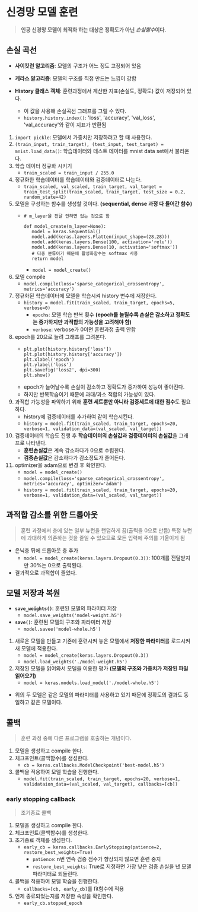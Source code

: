 # 신경망 모델 훈련
> **인공 신경망 모델이 최적화 하는 대상은 정확도가 아닌 *손실함수*이다.**

## 손실 곡선
- **사이킷런 알고리즘**: 모델의 구조가 어느 정도 고정되어 있음
- **케라스 알고리즘**: 모델의 구조를 직접 만드는 느낌이 강함

- **History 클래스 객체**: 훈련과정에서 계산한 지표(손실도, 정확도) 값이 저장되어 있다.
  - 이 값을 사용해 손실곡선 그래프를 그릴 수 있다.
  - `history.history.index()`: 'loss', 'accuracy', 'val_loss', 'val_accuracy'와 같이 지표가 반환됨


1. `import pickle`: 모델에서 가중치만 저장하려고 할 때 사용한다.
2. `(train_input, train_target), (test_input, test_target) = mnist.load_data()`: 학습데이터와 테스트 데이터를 mnist data set에서 불러온다.
3. 학습 데이터 정규화 시키기
   - `train_scaled = train_input / 255.0`
4. 정규화한 학습데이터를 학습데이터와 검증데이터로 나눈다.
   - `train_scaled, val_scaled, train_target, val_target = train_test_split(train_scaled, train_target, test_size = 0.2, random_state=42)`
5. 모델을 구성하는 함수를 생성할 것이다. **(sequential, dense 과정 다 들어간 함수)**
   - ```
     # m_layer을 전달 안하면 없는 것으로 함

     def model_create(m_layer=None):
        model = keras.Sequential()
        model.add(keras.layers.Flatten(input_shape=(28,28)))
        model.add(keras.layers.Dense(100, activation='relu'))
        model.add(keras.layers.Dense(10, activation='softmax'))
        # 다중 분류이기 때문에 활성화함수는 softmax 사용
        return model
     ```
     - `model = model_create()`
6. 모델 compile
   - `model.compile(loss='sparse_categorical_crossentropy', metrics='accuracy')`
7. 정규화된 학습데이터에 모델을 학습시켜 history 변수에 저장한다.
   - `history = model.fit(train_scaled, train_target, epochs=5, verbose=0)`
     - `epochs`: 모델 학습 반복 횟수 **(epoch를 늘릴수록 손실은 감소하고 정확도는 증가하지만 과적합의 가능성을 고려해야 함)**
     - `verbose`: verbose가 0이면 훈련과정 출력 안함
8. epoch를 20으로 늘려 그래프를 그려본다.
   - ```
     plt.plot(history.history['loss'])
     plt.plot(history.history['accuracy'])
     plt.xlabel('epoch')
     plt.ylabel('loss')
     plt.savefig('loss2', dpi=300)
     plt.show()
     ```
   - epoch가 늘어날수록 손실이 감소하고 정확도가 증가하여 성능이 좋아진다.
   - 하지만 반복학습이기 때문에 과대/과소 적합의 가능성이 있다.
9. 과적합 가능성을 파악하기 위해 **훈련 세트뿐만 아니라 검증세트에 대한 점수**도 필요하다.
    - history에 검증데이터를 추가하여 같이 학습시킨다.
    - `history = model.fit(train_scaled, train_target, epochs=20, verbose=1, validation_data=(val_scaled, val_target))`
10. 검증데이터의 학습도 진행 후 **학습데이터의 손실값과 검증데이터의 손실값**을 그래프로 나타낸다.
    - **훈련손실값**은 계속 감소하다가 0으로 수렴한다.
    - **검증손실값**은 감소하다가 감소정도가 줄어든다.
11. optimizer을 adam으로 변경 후 확인한다.
    - `model = model_create()`
    - `model.compile(loss='sparse_categorical_crossentropy', metrics='accuracy', optimizer='adam')`
    - `history = model.fit(train_scaled, train_target, epochs=20, verbose=1, validation_data=(val_scaled, val_target))`


## 과적합 감소를 위한 드롭아웃
> 훈련 과정에서 층에 있는 일부 뉴런을 랜덤하게 끔(출력을 0으로 만듬)
> 특정 뉴런에 과대하게 의존하는 것을 줄일 수 있으므로 모든 입력에 주의를 기울이게 됨

- 은닉층 뒤에 드롭아웃 층 추가
   - `model = model_create(keras.layers.Dropout(0.3))`: 100개를 전달받지만 30%는 0으로 출력된다.
- 결과적으로 과적합이 줄었다.

## 모델 저장과 복원
- **`save_weights()`**: 훈련된 모델의 파라미터 저장
  - `model.save_weights('model-weight.h5')`
- **`save()`**: 훈련된 모델의 구조와 파라미터 저장
  - `model.savee('model-whole.h5')`

1. 새로운 모델을 만들고 기존에 훈련시켜 놓은 모델에서 **저장한 파라미터**를 로드시켜 새 모델에 적용한다.
   - `model = model_create(keras.layers.Dropout(0.3))`
   - `model.load_weights('./model-weight.h5')`
2. 저장된 모델을 읽어와서 모델을 이용한 평가 **(모델의 구조와 가중치가 저장된 파일 읽어오기)**
   - `model = keras.models.load_model('./model-whole.h5')`
 - 위의 두 모델은 같은 모델의 파라미터를 사용하고 있기 때문에 정확도의 결과도 동일하고 같은 모델이다.


## 콜백
> 훈련 과정 중에 다른 프로그램을 호출하는 개념이다.

1. 모델을 생성하고 compile 한다.
2. 체크포인트(콜백함수)를 생성한다.
   - `cb = keras.callbacks.ModelCheckpoint('best-model.h5')`
3. 콜백을 적용하여 모델 학습을 진행한다.
   - `model.fit(train_scaled, train_target, epochs=20, verbose=1, validataion_data=(val_scaled, val_target), callbacks=[cb])`

### early stopping callback
> 조기종료 콜백

1. 모델을 생성하고 compile 한다.
2. 체크포인트(콜백함수)를 생성한다.
3. 조기종료 객체를 생성한다.
   - `early_cb = keras.callbacks.EarlyStopping(patience=2, restore_best_weights=True)`
     - `patience`: n번 연속 검증 점수가 향상되지 않으면 훈련 중지
     - `restore_best_weights`: True로 지정하면 가장 낮은 검증 손실을 낸 모델 파라미터로 되돌린다.
4. 콜백을 적용하여 모델 학습을 진행한다.
   - `callbacks=[cb, early_cb]`를 fit함수에 적용
5. 언제 종료되었는지를 저장한 속성을 확인한다.
   - `early_cb.stopped_epoch`
